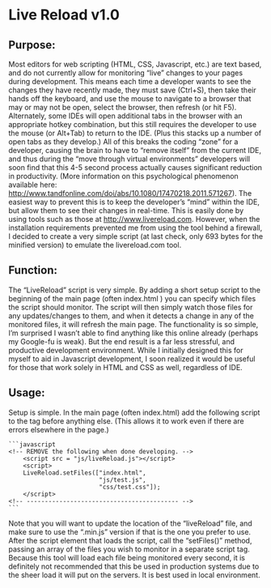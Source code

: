 # Live Reload v1.0
## Purpose: 
Most editors for web scripting (HTML, CSS, Javascript, etc.) are text based, and do not currently allow for monitoring “live” changes to your pages during development.  This  means each time a developer wants to see the changes they have recently made, they must save (Ctrl+S), then take their hands off the keyboard, and use the mouse to navigate to a browser that may or may not be open, select the browser, then refresh (or hit F5).  Alternately, some IDEs will open additional tabs in the browser with an appropriate hotkey combination, but this still requires the developer to use the mouse (or Alt+Tab) to return to the IDE.  (Plus this stacks up a number of open tabs as they develop.)  All of this breaks the coding “zone” for a developer, causing the brain to have to “remove itself” from the current IDE, and thus during the “move through virtual environments” developers will soon find that this 4-5 second process actually causes significant reduction in productivity.  (More information on this psychological phenomenon available here: http://www.tandfonline.com/doi/abs/10.1080/17470218.2011.571267).
The easiest way to prevent this is to keep the developer’s “mind” within the IDE, but allow them to see their changes in real-time.  This is easily done by using tools such as those at http://www.livereload.com.  However, when the installation requirements prevented me from using the tool behind a firewall, I decided to create a very simple script (at last check, only 693 bytes for the minified version) to emulate the livereload.com tool.  

## Function: 
The “LiveReload” script is very simple.  By adding a short setup script to the beginning of the main page (often index.html ) you can specify which files the script should monitor.  The script will then simply watch those files for any updates/changes to them, and when it detects a change in any of the monitored files, it will refresh the main page.  The functionality is so simple, I’m surprised I wasn’t able to find anything like this online already (perhaps my Google-fu is weak).  But the end result is a far less stressful, and productive development environment.  While I initially designed this for myself to aid in Javascript development, I soon realized it would be useful for those that work solely in HTML and CSS as well, regardless of IDE.  

## Usage: 
Setup is simple.  In the main page (often index.html) add the following script to the <HEAD> tag before anything else.  (This allows it to work even if there are errors elsewhere in the page.)  

    ```javascript
    <!-- REMOVE the following when done developing. -->
        <script src = "js/liveReload.js"></script>
        <script>
        LiveReload.setFiles(["index.html",
                             "js/test.js",
                             "css/test.css"]);
        </script>
    <!-- ------------------------------------------ -->
    ```
    
Note that you will want to update the location of the “liveReload” file, and make sure to use the “.min.js” version if that is the one you prefer to use.  
After the script element that loads the script, call the “setFiles()” method, passing an array of the files you wish to monitor in a separate script tag.  
Because this tool will load each file being monitored every second, it is definitely not recommended that this be used in production systems due to the sheer load it will put on the servers.  It is best used in local environment.
